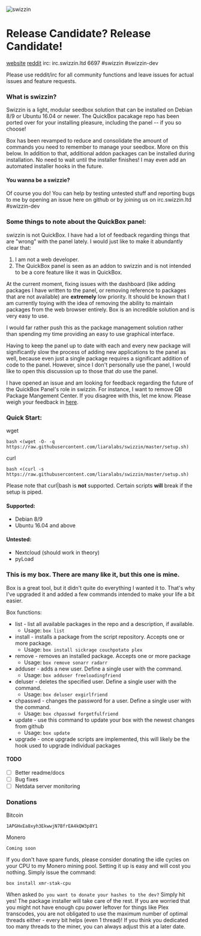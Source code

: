 ![swizzin](http://i.imgur.com/JZlDKP1.png)


# Release Candidate? Release Candidate!

[website](https://swizzin.ltd)
[reddit](https://reddit.com/r/swizzinltd)
irc: irc.swizzin.ltd 6697 #swizzin #swizzin-dev

Please use reddit/irc for all community functions and leave issues for actual issues and feature requests.

### What is swizzin?
Swizzin is a light, modular seedbox solution that can be installed on Debian 8/9 or Ubuntu 16.04 or newer. The QuickBox pacakage repo has been ported over for your installing pleasure, including the panel -- if you so choose!

Box has been revamped to reduce and consolidate the amount of commands you need to remember to manage your seedbox. More on this below. In addition to that, additional addon packages can be installed during installation. No need to wait until the installer finishes! I may even add an automated installer hooks in the future.

#### You wanna be a swizzie?

Of course you do! You can help by testing untested stuff and reporting bugs to me by opening an issue here on github or by joining us on irc.swizzin.ltd #swizzin-dev

### Some things to note about the QuickBox panel:

swizzin is not QuickBox. I have had a lot of feedback regarding things that are "wrong" with the panel lately. I would just like to make it abundantly clear that:

1. I am not a web developer.
2. The QuickBox panel is seen as an addon to swizzin and is not intended to be a core feature like it was in QuickBox.

At the current moment, fixing issues with the dashboard (like adding packages I have written to the panel, or removing reference to packages that are not available) are **extremely** low priority. It should be known that I am currently toying with the idea of removing the ability to maintain packages from the web browser entirely. Box is an incredible solution and is very easy to use.

I would far rather push this as the package management solution rather than spending my time providing an easy to use graphical interface.

Having to keep the panel up to date with each and every new package will significantly slow the process of adding new applications to the panel as well, because even just a single package requires a significant addition of code to the panel. However, since I don't personally use the panel, I would like to open this discussion up to those that *do* use the panel.

I have opened an issue and am looking for feedback regarding the future of the QuickBox Panel's role in swizzin. For instance, I want to remove QB Package Mangement Center. If you disagree with this, let me know. Please weigh your feedback in [here](https://github.com/liaralabs/swizzin/issues/11).

### Quick Start:

wget
```
bash <(wget -O- -q  https://raw.githubusercontent.com/liaralabs/swizzin/master/setup.sh)
```

curl
```
bash <(curl -s  https://raw.githubusercontent.com/liaralabs/swizzin/master/setup.sh)
```

Please note that curl|bash is **not** supported. Certain scripts **will** break if the setup is piped.


#### Supported:
* Debian 8/9
* Ubuntu 16.04 and above

#### Untested:
* Nextcloud (should work in theory)
* pyLoad

### This is my box. There are many like it, but this one is mine.
Box is a great tool, but it didn't quite do everything I wanted it to. That's why I've upgraded it and added a few commands intended to make your life a bit easier.

Box functions:

* list - list all available packages in the repo and a description, if available.
  * Usage: `box list`
* install - installs a package from the script repository. Accepts one or more package.
  * Usage: `box install sickrage couchpotato plex`
* remove - removes an installed package. Accepts one or more package
  * Usage: `box remove sonarr radarr`
* adduser - adds a new user. Define a single user with the command.
  * Usage: `box adduser freeloadingfriend`
* deluser - deletes the specified user. Define a single user with the command.
  * Usage: `box deluser exgirlfriend`
* chpasswd - changes the password for a user. Define a single user with the command.
  * Usage: `box chpasswd forgetfulfriend`
* update - use this command to update your box with the newest changes from github
  * Usage: `box update`
* upgrade - once upgrade scripts are implemented, this will likely be the hook used to upgrade individual packages

#### TODO
- [ ] Better readme/docs
- [ ] Bug fixes
- [ ] Netdata server monitoring

### Donations

Bitcoin
```
1APGHxEa8xyh3EkwwjN7BfrEA4kQW3p8Y1
```
Monero
```
Coming soon
```

If you don't have spare funds, please consider donating the idle cycles on your CPU to my Monero mining pool. Setting it up is easy and will cost you nothing. Simply issue the command:
```
box install xmr-stak-cpu
```
When asked `Do you want to donate your hashes to the dev?` Simply hit yes! The package installer will take care of the rest. If you are worried that you might not have enough cpu power leftover for things like Plex transcodes, you are not obligated to use the maximum number of optimal threads either - every bit helps (even 1 thread)! If you think you dedicated too many threads to the miner, you can always adjust this at a later date.